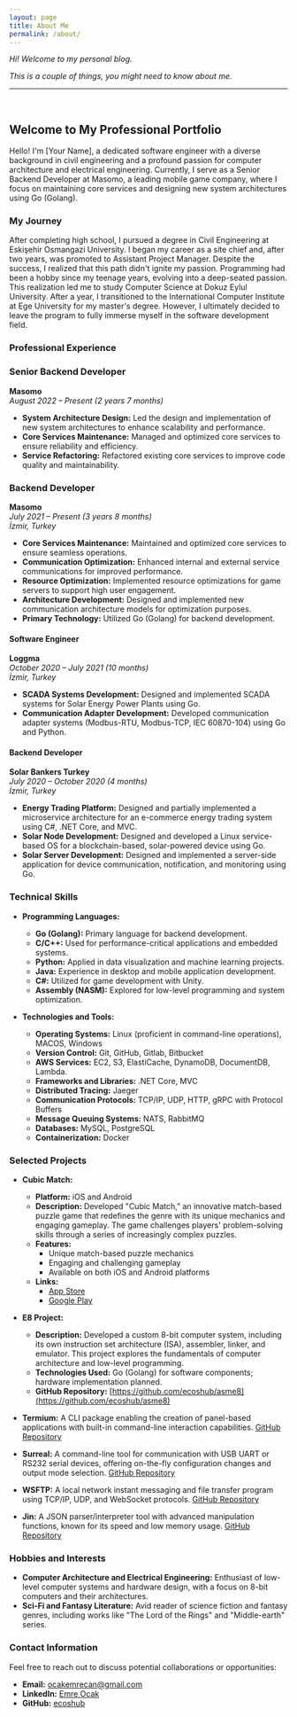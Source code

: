 ```yaml
---
layout: page
title: About Me
permalink: /about/
---
```


_Hi! Welcome to my personal blog._

_This is a couple of things, you might need to know about me._

---

<br>


## Welcome to My Professional Portfolio

Hello! I'm [Your Name], a dedicated software engineer with a diverse background in civil engineering and a profound passion for computer architecture and electrical engineering. Currently, I serve as a Senior Backend Developer at Masomo, a leading mobile game company, where I focus on maintaining core services and designing new system architectures using Go (Golang).

### My Journey

After completing high school, I pursued a degree in Civil Engineering at Eskişehir Osmangazi University. I began my career as a site chief and, after two years, was promoted to Assistant Project Manager. Despite the success, I realized that this path didn't ignite my passion. Programming had been a hobby since my teenage years, evolving into a deep-seated passion. This realization led me to study Computer Science at Dokuz Eylul University. After a year, I transitioned to the International Computer Institute at Ege University for my master's degree. However, I ultimately decided to leave the program to fully immerse myself in the software development field.

### Professional Experience

### Senior Backend Developer
**Masomo**  
*August 2022 – Present (2 years 7 months)*

- **System Architecture Design:** Led the design and implementation of new system architectures to enhance scalability and performance.
- **Core Services Maintenance:** Managed and optimized core services to ensure reliability and efficiency.
- **Service Refactoring:** Refactored existing core services to improve code quality and maintainability.

### Backend Developer
**Masomo**  
*July 2021 – Present (3 years 8 months)*  
*İzmir, Turkey*

- **Core Services Maintenance:** Maintained and optimized core services to ensure seamless operations.
- **Communication Optimization:** Enhanced internal and external service communications for improved performance.
- **Resource Optimization:** Implemented resource optimizations for game servers to support high user engagement.
- **Architecture Development:** Designed and implemented new communication architecture models for optimization purposes.
- **Primary Technology:** Utilized Go (Golang) for backend development.

#### Software Engineer
**Loggma**  
*October 2020 – July 2021 (10 months)*  
*İzmir, Turkey*

- **SCADA Systems Development:** Designed and implemented SCADA systems for Solar Energy Power Plants using Go.
- **Communication Adapter Development:** Developed communication adapter systems (Modbus-RTU, Modbus-TCP, IEC 60870-104) using Go and Python.

#### Backend Developer
**Solar Bankers Turkey**  
*July 2020 – October 2020 (4 months)*  
*İzmir, Turkey*

- **Energy Trading Platform:** Designed and partially implemented a microservice architecture for an e-commerce energy trading system using C#, .NET Core, and MVC.
- **Solar Node Development:** Designed and developed a Linux service-based OS for a blockchain-based, solar-powered device using Go.
- **Solar Server Development:** Designed and implemented a server-side application for device communication, notification, and monitoring using Go.


### Technical Skills

- **Programming Languages:**
  - **Go (Golang):** Primary language for backend development.
  - **C/C++:** Used for performance-critical applications and embedded systems.
  - **Python:** Applied in data visualization and machine learning projects.
  - **Java:** Experience in desktop and mobile application development.
  - **C#:** Utilized for game development with Unity.
  - **Assembly (NASM):** Explored for low-level programming and system optimization.

- **Technologies and Tools:**
  - **Operating Systems:** Linux (proficient in command-line operations), MACOS, Windows
  - **Version Control:** Git, GitHub, Gitlab, Bitbucket
  - **AWS Services:** EC2, S3, ElastiCache, DynamoDB, DocumentDB, Lambda.
  - **Frameworks and Libraries:** .NET Core, MVC
  - **Distributed Tracing:** Jaeger
  - **Communication Protocols:** TCP/IP, UDP, HTTP, gRPC with Protocol Buffers
  - **Message Queuing Systems:** NATS, RabbitMQ
  - **Databases:** MySQL, PostgreSQL
  - **Containerization:** Docker

### Selected Projects

- **Cubic Match:**
  - **Platform:** iOS and Android
  - **Description:** Developed "Cubic Match," an innovative match-based puzzle game that redefines the genre with its unique mechanics and engaging gameplay. The game challenges players' problem-solving skills through a series of increasingly complex puzzles.
  - **Features:**
    - Unique match-based puzzle mechanics
    - Engaging and challenging gameplay
    - Available on both iOS and Android platforms
  - **Links:**
    - [App Store](https://apps.apple.com/us/app/cubic-match-puzzle-game/id6733216385)
    - [Google Play](https://play.google.com/store/apps/details?id=com.solitudegames.RubikMatch&hl=en)

- **E8 Project:**
  - **Description:** Developed a custom 8-bit computer system, including its own instruction set architecture (ISA), assembler, linker, and emulator. This project explores the fundamentals of computer architecture and low-level programming.
  - **Technologies Used:** Go (Golang) for software components; hardware implementation planned.
  - **GitHub Repository:** [https://github.com/ecoshub/asme8](https://github.com/ecoshub/asme8)

- **Termium:** A CLI package enabling the creation of panel-based applications with built-in command-line interaction capabilities. [GitHub Repository](https://github.com/ecoshub/termium)

- **Surreal:** A command-line tool for communication with USB UART or RS232 serial devices, offering on-the-fly configuration changes and output mode selection. [GitHub Repository](https://github.com/ecoshub/surreal)

- **WSFTP:** A local network instant messaging and file transfer program using TCP/IP, UDP, and WebSocket protocols. [GitHub Repository](https://github.com/ecoshub/wsftp)

- **Jin:** A JSON parser/interpreter tool with advanced manipulation functions, known for its speed and low memory usage. [GitHub Repository](https://github.com/ecoshub/jin)

### Hobbies and Interests

- **Computer Architecture and Electrical Engineering:** Enthusiast of low-level computer systems and hardware design, with a focus on 8-bit computers and their architectures.
- **Sci-Fi and Fantasy Literature:** Avid reader of science fiction and fantasy genres, including works like "The Lord of the Rings" and "Middle-earth" series.


### Contact Information

Feel free to reach out to discuss potential collaborations or opportunities:

- **Email:** ocakemrecan@gmail.com
- **LinkedIn:** [Emre Ocak](https://www.linkedin.com/in/emre-ocak-9262131ab/)
- **GitHub:** [ecoshub](https://github.com/ecoshub)
